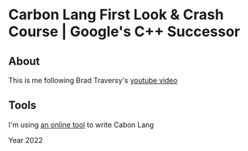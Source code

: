 # Carbon Lang First Look & Crash Course | Google's C++ Successor

## About

This is me following Brad Traversy's
[youtube video](https://youtu.be/MMxbP8ME2Ag)

## Tools

I'm using [an online tool](https://godbolt.org) to write Cabon Lang

Year 2022
